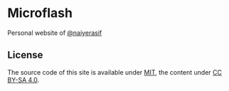 # Microflash

Personal website of [@naiyerasif](https://github.com/naiyerasif)

## License

The source code of this site is available under [MIT](./LICENSE.md), the content under [CC BY-SA 4.0](https://creativecommons.org/licenses/by-sa/4.0/).
